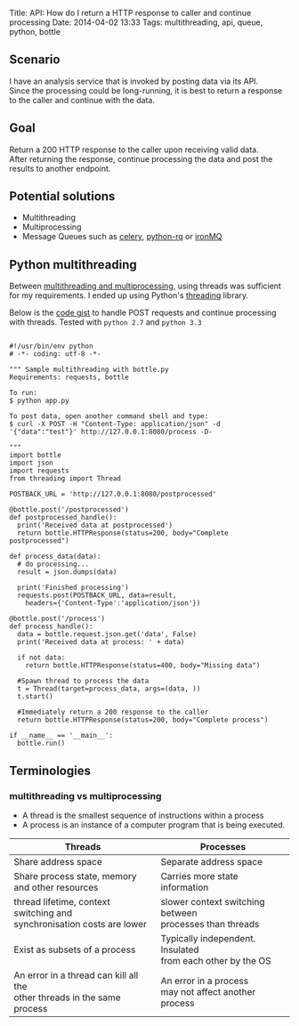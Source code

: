 Title: API: How do I return a HTTP response to caller and continue processing
Date: 2014-04-02 13:33 
Tags: multithreading, api, queue, python, bottle

## Scenario
I have an analysis service that is invoked by posting data via its API.   
Since the processing could be long-running, it is best to return a response to the caller and continue with the data.  

## Goal
Return a 200 HTTP response to the caller upon receiving valid data.   
After returning the response, continue processing the data and post the results to another endpoint.

## Potential solutions
* Multithreading
* Multiprocessing
* Message Queues such as [celery](http://www.celeryproject.org/), [python-rq](http://python-rq.org/) or [ironMQ](http://www.iron.io/mq)

## Python multithreading
Between [multithreading and multiprocessing](#multithreading_multiprocessing), using threads was sufficient for my requirements. I ended up using Python's [threading](https://docs.python.org/2/library/threading.html) library.

Below is the [code gist](https://gist.github.com/alyssaq/9928442) to handle POST requests and continue processing with threads.
Tested with `python 2.7` and `python 3.3` 

 <pre><code class="language-python">
#!/usr/bin/env python
# -*- coding: utf-8 -*-

""" Sample multithreading with bottle.py
Requirements: requests, bottle

To run: 
$ python app.py

To post data, open another command shell and type:
$ curl -X POST -H "Content-Type: application/json" -d '{"data":"test"}' http://127.0.0.1:8080/process -D-

"""
import bottle
import json
import requests
from threading import Thread

POSTBACK_URL = 'http://127.0.0.1:8080/postprocessed'

@bottle.post('/postprocessed')
def postprocessed_handle():
  print('Received data at postprocessed')
  return bottle.HTTPResponse(status=200, body="Complete postprocessed")

def process_data(data):
  # do processing...
  result = json.dumps(data)

  print('Finished processing')
  requests.post(POSTBACK_URL, data=result, 
    headers={'Content-Type':'application/json'})
               
@bottle.post('/process')
def process_handle():
  data = bottle.request.json.get('data', False)
  print('Received data at process: ' + data)

  if not data:
    return bottle.HTTPResponse(status=400, body="Missing data")

  #Spawn thread to process the data
  t = Thread(target=process_data, args=(data, ))
  t.start()

  #Immediately return a 200 response to the caller
  return bottle.HTTPResponse(status=200, body="Complete process")

if __name__ == '__main__':
  bottle.run()
</code></pre>


## Terminologies
### <a name="multithreading_multiprocessing"></a> multithreading vs multiprocessing
* A thread is the smallest sequence of instructions within a process
* A process is an instance of a computer program that is being executed.


| Threads        | Processes           | 
| ------------- |-------------| 
| Share address space      | Separate address space | 
| Share process state, memory <br>and other resources      | Carries more state information      | 
| thread lifetime, context switching and <br>synchronisation costs are lower |  slower context switching between <br>processes than threads 
| Exist as subsets of a process      | Typically independent. Insulated <br>from each other by the OS      | 
| An error in a thread can kill all the <br> other threads in the same process       | An error in a process <br>may not affect another process      |